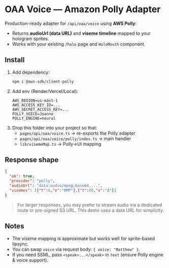 # OAA Voice — Amazon Polly Adapter

Production-ready adapter for `/api/oaa/voice` using **AWS Polly**:
- Returns **audioUrl (data URL)** and **viseme timeline** mapped to your hologram sprites.
- Works with your existing `/holo` page and `HoloMouth` component.

## Install
1. Add dependency:
   ```bash
   npm i @aws-sdk/client-polly
   ```
2. Add env (Render/Vercel/Local):
   ```env
   AWS_REGION=us-east-1
   AWS_ACCESS_KEY_ID=...
   AWS_SECRET_ACCESS_KEY=...
   POLLY_VOICE=Joanna
   POLLY_ENGINE=neural
   ```
3. Drop this folder into your project so that:
   - `pages/api/oaa/voice.ts` → re-exports the Polly adapter
   - `pages/api/oaa/voice/polly/index.ts` → main handler
   - `lib/visemeMap.ts` → Polly→UI mapping

## Response shape
```json
{
  "ok": true,
  "provider": "polly",
  "audioUrl": "data:audio/mpeg;base64,...",
  "visemes": [{"t":0,"v":"BMP"},{"t":80,"v":"A"}]
}
```

> For larger responses, you may prefer to stream audio via a dedicated route or pre-signed S3 URL. This demo uses a data URL for simplicity.

## Notes
- The viseme mapping is approximate but works well for sprite-based lipsync.
- You can swap `voice` via request body: `{ voice: "Matthew" }`.
- If you need SSML, pass `<speak>...</speak>` in `text` (ensure Polly engine & voice support).



